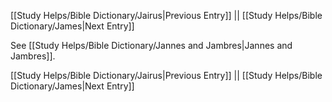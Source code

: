 [[Study Helps/Bible Dictionary/Jairus|Previous Entry]]  ||  [[Study Helps/Bible Dictionary/James|Next Entry]]

 See [[Study Helps/Bible Dictionary/Jannes and Jambres|Jannes and Jambres]].

[[Study Helps/Bible Dictionary/Jairus|Previous Entry]]  ||  [[Study Helps/Bible Dictionary/James|Next Entry]]